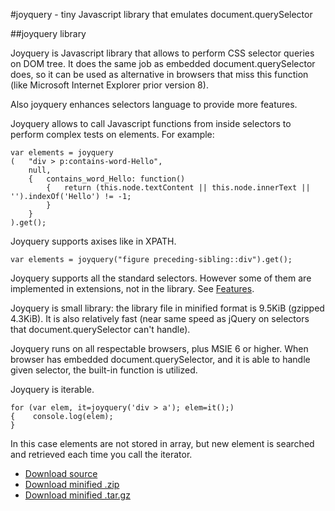 #joyquery - tiny Javascript library that emulates document.querySelector

##joyquery library

Joyquery is Javascript library that allows to perform CSS selector queries on DOM tree. It does the same job as embedded document.querySelector does, so it can be used as alternative in browsers that miss this function (like Microsoft Internet Explorer prior version 8).

Also joyquery enhances selectors language to provide more features.

Joyquery allows to call Javascript functions from inside selectors to perform complex tests on elements. For example:

	var elements = joyquery
	(	"div > p:contains-word-Hello",
		null,
		{	contains_word_Hello: function()
			{	return (this.node.textContent || this.node.innerText || '').indexOf('Hello') != -1;
			}
		}
	).get();

Joyquery supports axises like in XPATH.

	var elements = joyquery("figure preceding-sibling::div").get();

Joyquery supports all the standard selectors. However some of them are implemented in extensions, not in the library. See <a href="features.html">Features</a>.

Joyquery is small library: the library file in minified format is 9.5KiB (gzipped 4.3KiB). It is also relatively fast (near same speed as jQuery on selectors that document.querySelector can't handle).

Joyquery runs on all respectable browsers, plus MSIE 6 or higher. When browser has embedded document.querySelector, and it is able to handle given selector, the built-in function is utilized.

Joyquery is iterable.

	for (var elem, it=joyquery('div > a'); elem=it();)
	{	 console.log(elem);
	}

In this case elements are not stored in array, but new element is searched and retrieved each time you call the iterator.

*	<a href="http://jeremiah-shaulov.github.io/joyquery/javascripts/joyquery.js">Download source</a>
*	<a href="http://jeremiah-shaulov.github.io/joyquery/joyquery.min.js.zip">Download minified .zip</a>
*	<a href="http://jeremiah-shaulov.github.io/joyquery/joyquery.min.js.tar.gz">Download minified .tar.gz</a>
